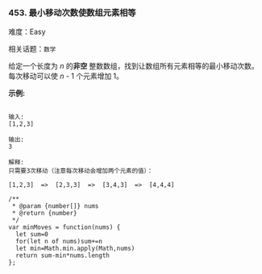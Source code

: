 ### 453. 最小移动次数使数组元素相等

难度：Easy

相关话题：`数学`

给定一个长度为 *n*  的**非空** 整数数组，找到让数组所有元素相等的最小移动次数。每次移动可以使 *n*  - 1 个元素增加 1。



**示例:** 



```

输入:
[1,2,3]

输出:
3

解释:
只需要3次移动（注意每次移动会增加两个元素的值）：

[1,2,3]  =>  [2,3,3]  =>  [3,4,3]  =>  [4,4,4]
```

```
/**
 * @param {number[]} nums
 * @return {number}
 */
var minMoves = function(nums) {
  let sum=0
  for(let n of nums)sum+=n
  let min=Math.min.apply(Math,nums)
  return sum-min*nums.length
};
```


